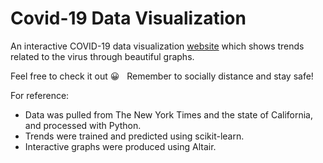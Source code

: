 # Covid-19 Data Visualization
An interactive COVID-19 data visualization [website](andrwwong.github.io/Covid19DataViz/website/) which shows trends related to the virus through beautiful graphs.

Feel free to check it out&nbsp;:grinning: &nbsp; Remember to socially distance and stay safe!

For reference:
* Data was pulled from The New York Times and the state of California, and processed with Python.   
* Trends were trained and predicted using scikit-learn. 
* Interactive graphs were produced using Altair. 
